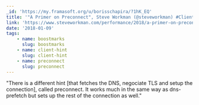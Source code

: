 ```yaml
---
_id: 'https://my.framasoft.org/u/borisschapira/?1hK_EQ'
title: '"A Primer on Preconnect", Steve Workman (@steveworkman) #ClientHints'
link: 'https://www.steveworkman.com/performance/2018/a-primer-on-preconnect/'
date: '2018-01-09'
tags:
    - name: boostmarks
      slug: boostmarks
    - name: client-hint
      slug: client-hint
    - name: preconnect
      slug: preconnect
---
```


<div class="markdown"><p>&quot;There is a different hint [that fetches the DNS, negociate TLS and setup the connection], called preconnect. It works much in the same way as dns-prefetch but sets up the rest of the connection as well.&quot;
</p></div>
